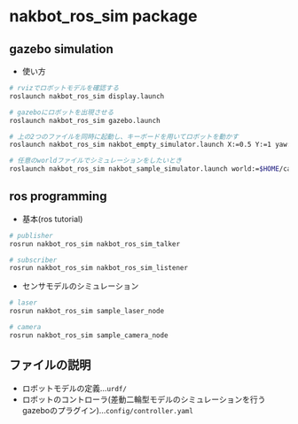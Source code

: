 

# nakbot_ros_sim package

## gazebo simulation

- 使い方

```sh
# rvizでロボットモデルを確認する
roslaunch nakbot_ros_sim display.launch
```



```sh
# gazeboにロボットを出現させる
roslaunch nakbot_ros_sim gazebo.launch
```



```sh
# 上の2つのファイルを同時に起動し、キーボードを用いてロボットを動かす
roslaunch nakbot_ros_sim nakbot_empty_simulator.launch X:=0.5 Y:=1 yaw:=3.14

# 任意のworldファイルでシミュレーションをしたいとき
roslaunch nakbot_ros_sim nakbot_sample_simulator.launch world:=$HOME/catkin_ws/src/nakbot_ros_sim/worlds/sample.world
```

## ros programming

- 基本(ros tutorial)

```sh
# publisher
rosrun nakbot_ros_sim nakbot_ros_sim_talker

# subscriber
rosrun nakbot_ros_sim nakbot_ros_sim_listener
```

- センサモデルのシミュレーション

```sh
# laser
rosrun nakbot_ros_sim sample_laser_node

# camera
rosrun nakbot_ros_sim sample_camera_node
```



## ファイルの説明

- ロボットモデルの定義...`urdf/`
- ロボットのコントローラ(差動二輪型モデルのシミュレーションを行うgazeboのプラグイン)...`config/controller.yaml`
